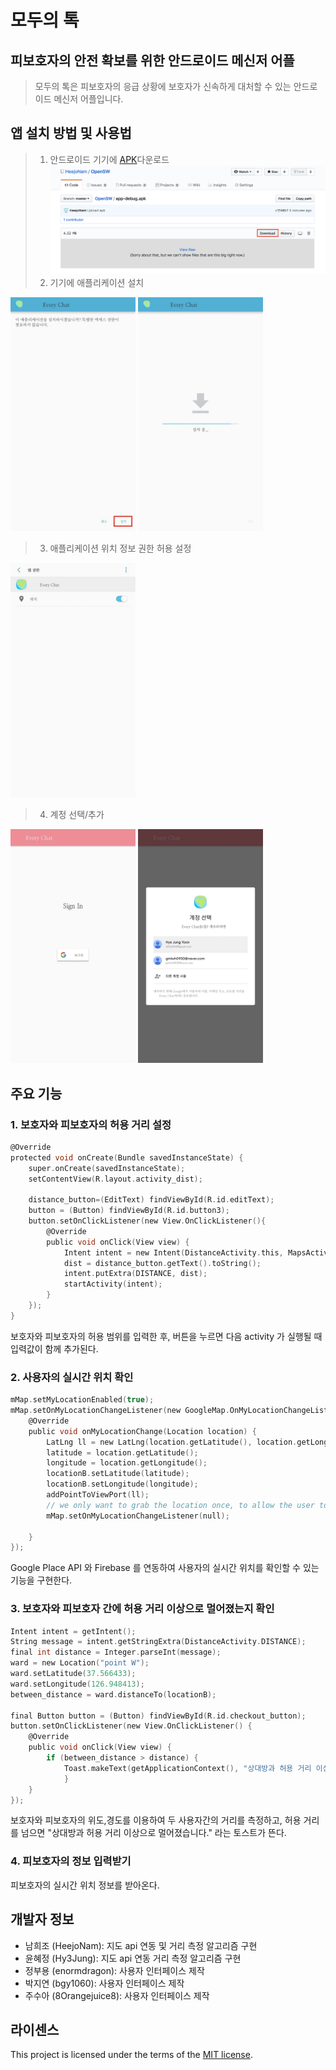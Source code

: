 # 모두의 톡 
## 피보호자의 안전 확보를 위한 안드로이드 메신저 어플
> 모두의 톡은 피보호자의 응급 상황에 보호자가 신속하게 대처할 수 있는 안드로이드 메신저 어플입니다.
## 앱 설치 방법 및 사용법
> 1. 안드로이드 기기에 [APK](https://github.com/HeejoNam/OpenSW/blob/master/app-debug.apk)다운로드
![Alt text](./img/download.jpg)
> 2. 기기에 애플리케이션 설치
<div>
<img src="./img/install1.jpeg" width="200">
<img src="./img/install2.jpeg" width="200">
</div>

> 3. 애플리케이션 위치 정보 권한 허용 설정
<img src="./img/gps.jpeg" width="200">

> 4. 계정 선택/추가
<div>
<img src="./img/signin1.jpeg" width="200">
<img src="./img/signin2.jpeg" width="200">
</div>

## 주요 기능
### 1. 보호자와 피보호자의 허용 거리 설정 
```c
@Override
protected void onCreate(Bundle savedInstanceState) {
    super.onCreate(savedInstanceState);
    setContentView(R.layout.activity_dist);

    distance_button=(EditText) findViewById(R.id.editText);
    button = (Button) findViewById(R.id.button3);
    button.setOnClickListener(new View.OnClickListener(){
        @Override
        public void onClick(View view) {
            Intent intent = new Intent(DistanceActivity.this, MapsActivity.class);
            dist = distance_button.getText().toString();
            intent.putExtra(DISTANCE, dist);
            startActivity(intent);
        }
    });
}
```
보호자와 피보호자의 허용 범위를 입력한 후, 버튼을 누르면 다음 activity 가 실행될 때 입력값이 함께 추가된다.
  
### 2. 사용자의 실시간 위치 확인
```c
mMap.setMyLocationEnabled(true);
mMap.setOnMyLocationChangeListener(new GoogleMap.OnMyLocationChangeListener() {
    @Override
    public void onMyLocationChange(Location location) {
        LatLng ll = new LatLng(location.getLatitude(), location.getLongitude());
        latitude = location.getLatitude();
        longitude = location.getLongitude();
        locationB.setLatitude(latitude);
        locationB.setLongitude(longitude);
        addPointToViewPort(ll);
        // we only want to grab the location once, to allow the user to pan and zoom freely.
        mMap.setOnMyLocationChangeListener(null);

    }
});
```
Google Place API 와 Firebase 를 연동하여 사용자의 실시간 위치를 확인할 수 있는 기능을 구현한다.

### 3. 보호자와 피보호자 간에 허용 거리 이상으로 멀어졌는지 확인
```c
Intent intent = getIntent();
String message = intent.getStringExtra(DistanceActivity.DISTANCE);
final int distance = Integer.parseInt(message);
ward = new Location("point W");
ward.setLatitude(37.566433);
ward.setLongitude(126.948413);
between_distance = ward.distanceTo(locationB);

final Button button = (Button) findViewById(R.id.checkout_button);
button.setOnClickListener(new View.OnClickListener() {
    @Override
    public void onClick(View view) {
        if (between_distance > distance) {
            Toast.makeText(getApplicationContext(), "상대방과 허용 거리 이상으로 멀어졌습니다.",Toast.LENGTH_LONG).show();
            }
    }
});
```
보호자와 피보호자의 위도,경도를 이용하여 두 사용자간의 거리를 측정하고, 허용 거리를 넘으면 "상대방과 허용 거리 이상으로 멀어졌습니다." 라는 토스트가 뜬다.


### 4. 피보호자의 정보 입력받기



피보호자의 실시간 위치 정보를 받아온다. 

## 개발자 정보
- 남희조 (HeejoNam): 지도 api 연동 및 거리 측정 알고리즘 구현 
- 윤혜정 (Hy3Jung): 지도 api 연동 거리 측정 알고리즘 구현
- 정부용 (enormdragon): 사용자 인터페이스 제작
- 박지연 (bgy1060): 사용자 인터페이스 제작
- 주수아 (8Orangejuice8): 사용자 인터페이스 제작

## 라이센스
This project is licensed under the terms of the [MIT license](https://github.com/HeejoNam/OpenSW/blob/master/LICENSE).
